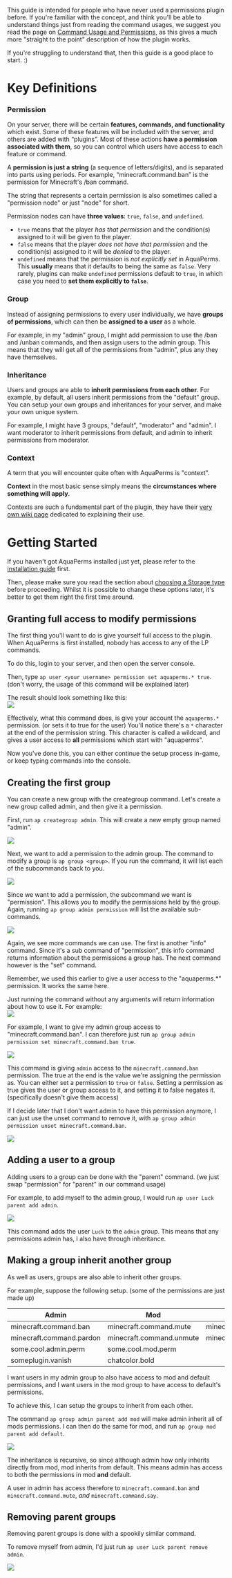 This guide is intended for people who have never used a permissions plugin before. If you're familiar with the concept, and think you'll be able to understand things just from reading the command usages, we suggest you read the page on [Command Usage and Permissions](Command-Usage), as this gives a much more "straight to the point" description of how the plugin works.

If you're struggling to understand that, then this guide is a good place to start. :)


# Key Definitions
### Permission
On your server, there will be certain **features, commands, and functionality** which exist. Some of these features will be included with the server, and others are added with “plugins”. Most of these actions **have a permission associated with them**, so you can control which users have access to each feature or command.

A **permission is just a string** (a sequence of letters/digits), and is separated into parts using periods. For example, “minecraft.command.ban” is the permission for Minecraft's /ban command.

The string that represents a certain permission is also sometimes called a "permission node" or just "node" for short.

Permission nodes can have **three values**: `true`, `false`, and `undefined`.
- `true` means that the player *has that permission* and the condition(s) assigned to it will be given to the player.
- `false` means that the player *does not have that permission* and the condition(s) assigned to it will be *denied* to the player.
- `undefined` means that the permission is *not explicitly set* in AquaPerms. This **usually** means that it defaults to being the same as `false`. Very rarely, plugins can make `undefined` permissions default to `true`, in which case you need to **set them explicitly to `false`**. 

### Group
Instead of assigning permissions to every user individually, we have **groups of permissions**, which can then be **assigned to a user** as a whole.

For example, in my "admin" group, I might add permission to use the /ban and /unban commands, and then assign users to the admin group. This means that they will get all of the permissions from "admin", plus any they have themselves.

### Inheritance
Users and groups are able to **inherit permissions from each other**. For example, by default, all users inherit permissions from the "default" group. You can setup your own groups and inheritances for your server, and make your own unique system.

For example, I might have 3 groups, "default", "moderator" and "admin". I want moderator to inherit permissions from default, and admin to inherit permissions from moderator.

### Context
A term that you will encounter quite often with AquaPerms is "context".

**Context** in the most basic sense simply means the **circumstances where something will apply**.

Contexts are such a fundamental part of the plugin, they have their [very own wiki page](Context) dedicated to explaining their use.

# Getting Started
If you haven't got AquaPerms installed just yet, please refer to the [installation guide](Installation) first.

Then, please make sure you read the section about [choosing a Storage type](Storage-types) before proceeding. Whilst it is possible to change these options later, it's better to get them right the first time around.

## Granting full access to modify permissions
The first thing you'll want to do is give yourself full access to the plugin. When AquaPerms is first installed, nobody has access to any of the LP commands.

To do this, login to your server, and then open the server console.

Then, type `ap user <your username> permission set aquaperms.* true`. (don't worry, the usage of this command will be explained later)

The result should look something like this:   
![](../img/usage-1.png)

Effectively, what this command does, is give your account the `aquaperms.*` permission. (or sets it to true for the user) You'll notice there's a `*` character at the end of the permission string. This character is called a wildcard, and gives a user access to **all** permissions which start with "aquaperms".

Now you've done this, you can either continue the setup process in-game, or keep typing commands into the console.

## Creating the first group
You can create a new group with the creategroup command. Let's create a new group called admin, and then give it a permission.

First, run `ap creategroup admin`. This will create a new empty group named "admin".

![](../img/usage-2.png)

Next, we want to add a permission to the admin group. The command to modify a group is `ap group <group>`. If you run the command, it will list each of the subcommands back to you.

![](../img/usage-3.png)

Since we want to add a permission, the subcommand we want is "permission". This allows you to modify the permissions held by the group. Again, running `ap group admin permission` will list the available sub-commands.

![](../img/usage-4.png)

Again, we see more commands we can use. The first is another "info" command. Since it's a sub command of "permission", this info command returns information about the permissions a group has. The next command however is the "set" command.

Remember, we used this earlier to give a user access to the "aquaperms.*" permission. It works the same here.

Just running the command without any arguments will return information about how to use it. For example:    
![](../img/usage-5.png)

For example, I want to give my admin group access to "minecraft.command.ban". I can therefore just run `ap group admin permission set minecraft.command.ban true`.

![](../img/usage-6.png)

This command is giving `admin` access to the `minecraft.command.ban` permission. The true at the end is the value we're assigning the permission as. You can either set a permission to `true` or `false`. Setting a permission as true gives the user or group access to it, and setting it to false negates it. (specifically doesn't give them access)

If I decide later that I don't want admin to have this permission anymore, I can just use the unset command to remove it, with `ap group admin permission unset minecraft.command.ban`.

![](../img/usage-7.png)

## Adding a user to a group
Adding users to a group can be done with the "parent" command. (we just swap "permission" for "parent" in our command usage)

For example, to add myself to the admin group, I would run `ap user Luck parent add admin`.

![](../img/usage-8.png)

This command adds the user `Luck` to the `admin` group. This means that any permissions admin has, I also have through inheritance.

## Making a group inherit another group
As well as users, groups are also able to inherit other groups.

For example, suppose the following setup. (some of the permissions are just made up)

| Admin | Mod | Default |
|-------|-----|---------|
| minecraft.command.ban | minecraft.command.mute | minecraft.command.say |
| minecraft.command.pardon | minecraft.command.unmute | minecraft.command.me |
| some.cool.admin.perm | some.cool.mod.perm | |
| someplugin.vanish | chatcolor.bold | |

I want users in my admin group to also have access to mod and default permissions, and I want users in the mod group to have access to default's permissions.

To achieve this, I can setup the groups to inherit from each other.

The command `ap group admin parent add mod` will make admin inherit all of mods permissions. I can then do the same for mod, and run `ap group mod parent add default`.

![](../img/usage-9.png)

The inheritance is recursive, so since although admin how only inherits directly from mod, mod inherits from default. This means admin has access to both the permissions in mod **and** default.

A user in admin has access therefore to `minecraft.command.ban` and `minecraft.command.mute`, *and* `minecraft.command.say`.

## Removing parent groups
Removing parent groups is done with a spookily similar command.

To remove myself from admin, I'd just run `ap user Luck parent remove admin`.

![](../img/usage-10.png)
